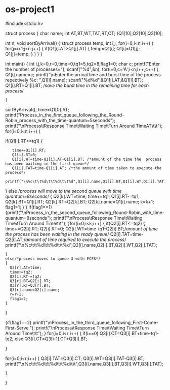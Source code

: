 # os-project1

#include<stdio.h>

struct process
{
    char name;
    int AT,BT,WT,TAT,RT,CT;
}Q1[10],Q2[10],Q3[10];

int n;
void sortByArrival()
{
struct process temp;
int i,j;
for(i=0;i<n;i++)
    {
        for(j=i+1;j<n;j++)
            {
                if(Q1[i].AT>Q1[j].AT)
                    {
                          temp=Q1[i];
                          Q1[i]=Q1[j];
                          Q1[j]=temp;
                    }
            }
    }
}

int main()
{
     int i,j,k=0,r=0,time=0,tq1=5,tq2=8,flag1=0;
     char c;
     printf("Enter the number of processes=");
     scanf("%d",&n);
     for(i=0,c='A';i<n;i++,c++)
     {
         Q1[i].name=c;
         printf("\nEnter the arrival time and burst time of the process repectively %c: ",Q1[i].name);
         scanf("%d%d",&Q1[i].AT,&Q1[i].BT);
         Q1[i].RT=Q1[i].BT; /*save the burst time in the remaining time for each process*/

    }
sortByArrival();
time=Q1[0].AT;
printf("Process_in_the_first_queue_following_the_Round-Robin_process_with_the_time-quantum=5seconds");
printf("\nProcess\tResponse Time\tWaiting Time\tTurn Around TimeAT\t\t");
for(i=0;i<n;i++)
{

  if(Q1[i].RT<=tq1)
  {

       time+=Q1[i].RT;
       Q1[i].RT=0;
       Q1[i].WT=time-Q1[i].AT-Q1[i].BT; /*amount of the time the  process has been waiting in the first queue*/
       Q1[i].TAT=time-Q1[i].AT; /*the amount of time taken to execute the process*/
       printf("\n%c\t\t%d\t\t%d\t\t%d",Q1[i].name,Q1[i].BT,Q1[i].WT,Q1[i].TAT);

  }
  else /*process will move to the second queue with time quantum=8seconds*/
  {
      Q2[k].WT=time;
      time+=tq1;
      Q1[i].RT-=tq1;
      Q2[k].BT=Q1[i].RT;
      Q2[k].RT=Q2[k].BT;
      Q2[k].name=Q1[i].name;
      k=k+1;
      flag1=1;
   }
}
if(flag1==1)
 {printf("\nProcess_in_the_second_queue_following_Round-Robin_with_time-quantum=8seconds");
  printf("\nProcess\tResponse Time\tWaiting Time\tTurn Around Time\t\t");
}for(i=0;i<k;i++)
   {
    if(Q2[i].RT<=tq2)
     {
       time+=Q2[i].RT;
       Q2[i].RT=0;
       Q2[i].WT=time-tq1-Q2[i].BT;/*amount of time the process has been waiting in the ready queue*/
       Q2[i].TAT=time-Q2[i].AT;/*amount of time required to execute the process*/
       printf("\n%c\t\t%d\t\t%d\t\t%d",Q2[i].name,Q2[i].BT,Q2[i].WT,Q2[i].TAT);

    }
    else/*process moves to queue 3 with FCFS*/
    {
      Q3[r].AT=time;
      time+=tq2;
      Q2[i].RT-=tq2;
      Q3[r].BT=Q2[i].RT;
      Q3[r].RT=Q3[r].BT;
      Q3[r].name=Q2[i].name;
      r=r+1;
      flag1=2;
    }
  }

{if(flag1==2)
printf("\nProcess_in_the_third_queue_following_First-Come-First-Serve ");
printf("\nProcess\tResponse Time\tWaiting Time\tTurn Around Time\t\t");
}
for(i=0;i<r;i++)
{
    if(i==0)
            Q3[i].CT=Q3[i].BT+time-tq1-tq2;
        else
            Q3[i].CT=Q3[i-1].CT+Q3[i].BT;

}

for(i=0;i<r;i++)
    {
        Q3[i].TAT=Q3[i].CT;
        Q3[i].WT=Q3[i].TAT-Q3[i].BT;
        printf("\n%c\t\t%d\t\t%d\t\t%d\t\t",Q3[i].name,Q3[i].BT,Q3[i].WT,Q3[i].TAT);

    }

}
